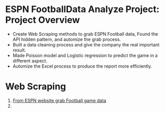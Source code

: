 # ESPN FootballData Analyze Project: Project Overview

  * Create Web Scraping methods to grab ESPN Football data, Found the API hidden pattern, and automize the grab process.
  * Built a data cleaning process and give the company the real important result.
  * Made Poisson model and Logistic regression to predict the game in a different aspect. 
  * Automize the Excel process to produce the report more efficiently.


# Web Scraping
  1. [From ESPN website grab Football game data](https://www.espn.com/soccer/)
  2. 
